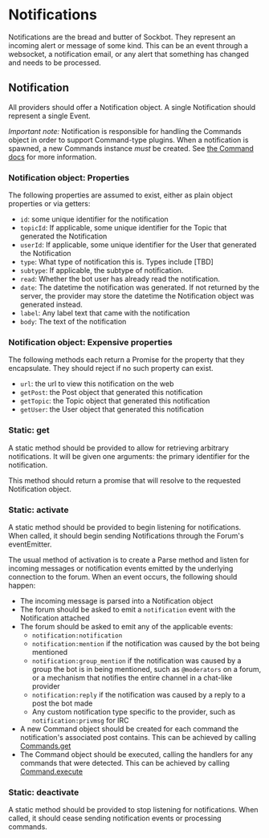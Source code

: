 # Notifications

Notifications are the bread and butter of Sockbot. They represent an incoming alert or message of some kind. This can be an event through a websocket, a notification email, or any alert that something has changed and needs to be processed. 

## Notification

All providers should offer a Notification object. A single Notification should represent a single Event. 

*Important note:* Notification is responsible for handling the Commands object in order to support Command-type plugins. When a notification is spawned, a new Commands instance *must* be created. See [the Command docs](#http://sockbot.readthedocs.io/en/latest/api/lib/commands/#sockbot.lib.module_commands) for more information.

### Notification object: Properties

The following properties are assumed to exist, either as plain object properties or via getters:

- `id`: some unique identifier for the notification
- `topicId`: If applicable, some unique identifier for the Topic that generated the Notification
- `userId`: If applicable, some unique identifier for the User that generated the Notification
- `type`: What type of notification this is. Types include [TBD]
- `subtype`: If applicable, the subtype of notification.
- `read`: Whether the bot user has already read the notification.
- `date`: The datetime the notification was generated. If not returned by the server, the provider may store the datetime the Notification object was generated instead.
- `label`: Any label text that came with the notification
- `body`: The text of the notification

### Notification object: Expensive properties

The following methods each return a Promise for the property that they encapsulate. They should reject if no such property can exist.

- `url`: the url to view this notification on the web
- `getPost`: the Post object that generated this notification
- `getTopic`: the Topic object that generated this notification
- `getUser`: the User object that generated this notification


### Static: get

A static method should be provided to allow for retrieving arbitrary notifications. It will be given one arguments: the primary identifier for the notification.

This method should return a promise that will resolve to the requested Notification object.

### Static: activate

A static method should be provided to begin listening for notifications. When called, it should begin sending Notifications through the Forum's eventEmitter.

The usual method of activation is to create a Parse method and listen for incoming messages or notification events emitted by the underlying connection to the forum. When an event occurs, the following should happen:

- The incoming message is parsed into a Notification object 
- The forum should be asked to emit a `notification` event with the Notification attached
- The forum should be asked to emit any of the applicable events: 
   - `notification:notification`
   - `notification:mention` if the notification was caused by the bot being mentioned
   - `notification:group_mention` if the notification was caused by a group the bot is in being mentioned, such as `@moderators` on a forum, or a mechanism that notifies the entire channel in a chat-like provider
   - `notification:reply` if the notification was caused by a reply to a post the bot made
   - Any custom notification type specific to the provider, such as `notification:privmsg` for IRC
- A new Command object should be created for each command the notification's associated post contains. This can be achieved by calling [Commands.get](http://sockbot.readthedocs.io/en/latest/api/lib/commands/#sockbot.lib.module_commands..Commands.get)
- The Command object should be executed, calling the handlers for any commands that were detected. This can be achieved by calling [Command.execute](http://sockbot.readthedocs.io/en/latest/api/lib/commands/#sockbot.lib.module_commands..Command+execute)

### Static: deactivate

A static method should be provided to stop listening for notifications. When called, it should cease sending notification events or processing commands.